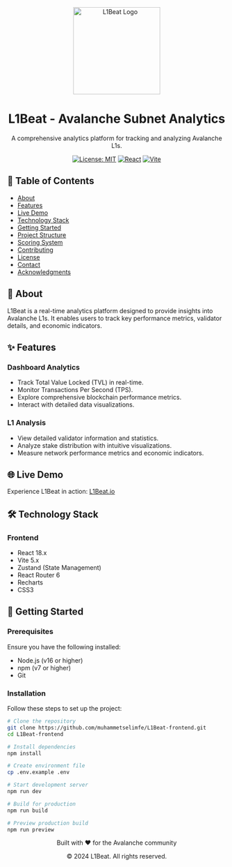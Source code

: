 <div align="center">
  <img src="frontend/src/assets/l1_logo_main_2_hat.png" alt="L1Beat Logo" width="200"/>
  <h1>L1Beat - Avalanche Subnet Analytics</h1>
  <p>A comprehensive analytics platform for tracking and analyzing Avalanche L1s.</p>
  
  [![License: MIT](https://img.shields.io/badge/License-MIT-yellow.svg)](https://opensource.org/licenses/MIT)
  [![React](https://img.shields.io/badge/React-18.x-blue.svg)](https://reactjs.org/)
  [![Vite](https://img.shields.io/badge/Vite-5.x-purple.svg)](https://vitejs.dev/)
</div>

## 📝 Table of Contents
- [About](#about)
- [Features](#features)
- [Live Demo](#live-demo)
- [Technology Stack](#technology-stack)
- [Getting Started](#getting-started)
- [Project Structure](#project-structure)
- [Scoring System](#scoring-system)
- [Contributing](#contributing)
- [License](#license)
- [Contact](#contact)
- [Acknowledgments](#acknowledgments)

## 🎯 About <a name="about"></a>
L1Beat is a real-time analytics platform designed to provide insights into Avalanche L1s. It enables users to track key performance metrics, validator details, and economic indicators. 

## ✨ Features <a name="features"></a>

### Dashboard Analytics
- Track Total Value Locked (TVL) in real-time.
- Monitor Transactions Per Second (TPS).
- Explore comprehensive blockchain performance metrics.
- Interact with detailed data visualizations.

### L1 Analysis
- View detailed validator information and statistics.
- Analyze stake distribution with intuitive visualizations.
- Measure network performance metrics and economic indicators.


## 🌐 Live Demo <a name="live-demo"></a>
Experience L1Beat in action: [L1Beat.io](https://l1beat.io/)

## 🛠️ Technology Stack <a name="technology-stack"></a>

### Frontend
- React 18.x
- Vite 5.x
- Zustand (State Management)
- React Router 6
- Recharts
- CSS3


## 🚀 Getting Started <a name="getting-started"></a>

### Prerequisites
Ensure you have the following installed:
- Node.js (v16 or higher)
- npm (v7 or higher)
- Git

### Installation

Follow these steps to set up the project:

```bash
# Clone the repository
git clone https://github.com/muhammetselimfe/L1Beat-frontend.git
cd L1Beat-frontend

# Install dependencies
npm install

# Create environment file
cp .env.example .env

# Start development server
npm run dev

# Build for production
npm run build

# Preview production build
npm run preview

```
<div align="center">
  <p>Built with ❤️ for the Avalanche community</p>
  <p>© 2024 L1Beat. All rights reserved.</p>
</div>

